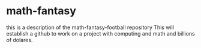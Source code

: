 # math-fantasy
this is a description of the math-fantasy-football repository
This will establish a github to work on a project with computing and math and billions of dolares.

